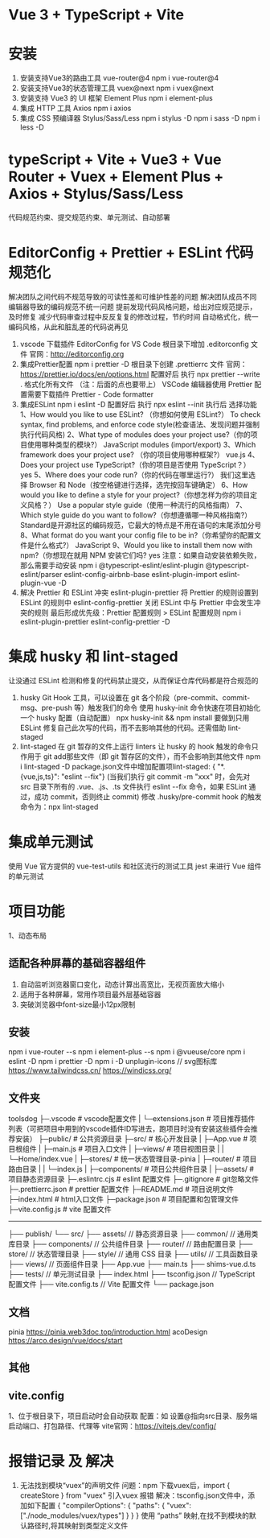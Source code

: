 # Vue 3 + TypeScript + Vite

# 安装

1. 安装支持Vue3的路由工具 vue-router@4
   npm i vue-router@4
2. 安装支持Vue3的状态管理工具 vuex@next
   npm i vuex@next
3. 安装支持 Vue3 的 UI 框架 Element Plus
   npm i element-plus
4. 集成 HTTP 工具 Axios
   npm i axios
5. 集成 CSS 预编译器 Stylus/Sass/Less
   npm i stylus -D
   npm i sass -D
   npm i less -D

# typeScript + Vite + Vue3 + Vue Router + Vuex + Element Plus + Axios + Stylus/Sass/Less

代码规范约束、提交规范约束、单元测试、自动部署

# EditorConfig + Prettier + ESLint 代码规范化

解决团队之间代码不规范导致的可读性差和可维护性差的问题
解决团队成员不同编辑器导致的编码规范不统一问题
提前发现代码风格问题，给出对应规范提示，及时修复
减少代码审查过程中反反复复的修改过程，节约时间
自动格式化，统一编码风格，从此和脏乱差的代码说再见

1. vscode 下载插件 EditorConfig for VS Code
   根目录下增加 .editorconfig 文件
   官网：http://editorconfig.org
2. 集成Prettier配置
   npm i prettier -D
   根目录下创建 .prettierrc 文件
   官网：https://prettier.io/docs/en/options.html
   配置好后 执行 npx prettier --write . 格式化所有文件 （注：后面的点也要带上）
   VSCode 编辑器使用 Prettier 配置需要下载插件 Prettier - Code formatter
3. 集成ESLint
   npm i eslint -D
   配置好后 执行 npx eslint --init
   执行后 选择功能
   1、How would you like to use ESLint? （你想如何使用 ESLint?）
   To check syntax, find problems, and enforce code style(检查语法、发现问题并强制执行代码风格)
   2、What type of modules does your project use?（你的项目使用哪种类型的模块?）
   JavaScript modules (import/export)
   3、Which framework does your project use? （你的项目使用哪种框架?）
   vue.js
   4、Does your project use TypeScript?（你的项目是否使用 TypeScript？）
   yes
   5、Where does your code run?（你的代码在哪里运行?）
   我们这里选择 Browser 和 Node（按空格键进行选择，选完按回车键确定）
   6、How would you like to define a style for your project?（你想怎样为你的项目定义风格？）
   Use a popular style guide（使用一种流行的风格指南）
   7、Which style guide do you want to follow?（你想遵循哪一种风格指南?）
   Standard是开源社区的编码规范，它最大的特点是不用在语句的末尾添加分号
   8、What format do you want your config file to be in?（你希望你的配置文件是什么格式?）
   JavaScript
   9、Would you like to install them now with npm?（你想现在就用 NPM 安装它们吗?
   yes
   注意：如果自动安装依赖失败，那么需要手动安装
   npm i @typescript-eslint/eslint-plugin @typescript-eslint/parser eslint-config-airbnb-base eslint-plugin-import eslint-plugin-vue -D
4. 解决 Prettier 和 ESLint 冲突
    eslint-plugin-prettier 将 Prettier 的规则设置到 ESLint 的规则中
    eslint-config-prettier 关闭 ESLint 中与 Prettier 中会发生冲突的规则
    最后形成优先级：Prettier 配置规则 > ESLint 配置规则
    npm i eslint-plugin-prettier eslint-config-prettier -D

# 集成 husky 和 lint-staged
  让没通过 ESLint 检测和修复的代码禁止提交，从而保证仓库代码都是符合规范的
1. husky
  Git Hook 工具，可以设置在 git 各个阶段（pre-commit、commit-msg、pre-push 等）触发我们的命令
  使用 husky-init 命令快速在项目初始化一个 husky 配置（自动配置）
  npx husky-init && npm install
  要做到只用 ESLint 修复自己此次写的代码，而不去影响其他的代码。还需借助 lint-staged 
2. lint-staged
  在 git 暂存的文件上运行 linters
  让 husky 的 hook 触发的命令只作用于 git add那些文件（即 git 暂存区的文件），而不会影响到其他文件
  npm i lint-staged -D
  package.json文件中增加配置项lint-staged: { "*.{vue,js,ts}": "eslint --fix"} 
    (当我们执行 git commit -m "xxx" 时，会先对 src 目录下所有的 .vue、.js、.ts 文件执行 eslint --fix 命令，如果 ESLint 通过，成功 commit，否则终止 commit)
  修改 .husky/pre-commit hook 的触发命令为：npx lint-staged

# 集成单元测试
  使用 Vue 官方提供的 vue-test-utils 和社区流行的测试工具 jest 来进行 Vue 组件的单元测试

# 项目功能

1、动态布局

## 适配各种屏幕的基础容器组件

1. 自动监听浏览器窗口变化，动态计算出高宽比，无视页面放大缩小
2. 适用于各种屏幕，常用作项目最外层基础容器
3. 突破浏览器中font-size最小12px限制

## 安装

npm i vue-router --s
npm i element-plus --s
npm i @vueuse/core
npm i eslint -D
npm i prettier -D
npm i -D unplugin-icons // svg图标库
https://www.tailwindcss.cn/
https://windicss.org/

## 文件夹

toolsdog
├─.vscode # vscode配置文件
| └─extensions.json # 项目推荐插件列表（可把项目中用到的vscode插件ID写进去，跑项目时没有安装这些插件会推荐安装）
├─public/ # 公共资源目录
├─src/ # 核心开发目录
| ├─App.vue # 项目根组件
| ├─main.js # 项目入口文件
| ├─views/ # 项目视图目录
| | └─Home/index.vue
| ├─stores/ # 统一状态管理目录-pinia
| ├─router/ # 项目路由目录
| | └─index.js
| ├─components/ # 项目公共组件目录
| ├─assets/ # 项目静态资源目录
├─.eslintrc.cjs # eslint 配置文件
├─.gitignore # git忽略文件
├─.prettierrc.json # prettier 配置文件
├─README.md # 项目说明文件
├─index.html # html入口文件
├─package.json # 项目配置和包管理文件
├─vite.config.js # vite 配置文件

---

├── publish/
└── src/
├── assets/ // 静态资源目录
├── common/ // 通用类库目录
├── components/ // 公共组件目录
├── router/ // 路由配置目录
├── store/ // 状态管理目录
├── style/ // 通用 CSS 目录
├── utils/ // 工具函数目录
├── views/ // 页面组件目录
├── App.vue
├── main.ts
├── shims-vue.d.ts
├── tests/ // 单元测试目录
├── index.html
├── tsconfig.json // TypeScript 配置文件
├── vite.config.ts // Vite 配置文件
└── package.json

## 文档

pinia https://pinia.web3doc.top/introduction.html
acoDesign https://arco.design/vue/docs/start

## 其他


## vite.config

1、位于根目录下，项目启动时会自动获取
配置：如 设置@指向src目录、服务端启动端口、打包路径、代理等
vite官网：https://vitejs.dev/config/

# 报错记录 及 解决

1. 无法找到模块“vuex”的声明文件
   问题：npm 下载vuex后，import { createStore } from "vuex" 引入vuex 报错
   解决：tsconfig.json文件中，添加如下配置
   {
    "compilerOptions": {
      "paths": {
        "vuex": ["./node_modules/vuex/types"]
      }
    }
   }
   使用 “paths” 映射,在找不到模块的默认路径时,将其映射到类型定义文件
